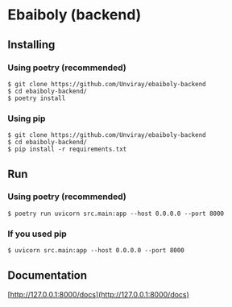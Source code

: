 # Ebaiboly (backend)

## Installing

### Using poetry (recommended)
```shell
$ git clone https://github.com/Unviray/ebaiboly-backend
$ cd ebaiboly-backend/
$ poetry install
```

### Using pip
```shell
$ git clone https://github.com/Unviray/ebaiboly-backend
$ cd ebaiboly-backend/
$ pip install -r requirements.txt
```

## Run

### Using poetry (recommended)
```shell
$ poetry run uvicorn src.main:app --host 0.0.0.0 --port 8000
```

### If you used pip
```shell
$ uvicorn src.main:app --host 0.0.0.0 --port 8000
```

## Documentation

[http://127.0.0.1:8000/docs](http://127.0.0.1:8000/docs)
